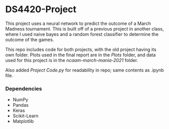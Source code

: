 # DS4420-Project

This project uses a neural network to predict the outcome of a March Madness tournament. This is built off of a previous project in another class, where I used naive bayes and a random forest classifier to determine the outcome of the games.

This repo includes code for both projects, with the old project having its own folder. Plots used in the final report are in the *Plots* folder, and data used for this project is in the *ncaam-march-mania-2021* folder.

Also added *Project Code.py* for readability in repo; same contents as .ipynb file.

### Dependencies
* NumPy
* Pandas
* Keras
* Scikit-Learn
* Matplotlib
